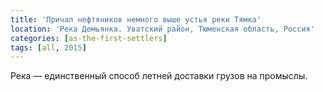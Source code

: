 ```yaml
---
title: 'Причал нефтяников немного выше устья реки Тямка'
location: 'Река Демьянка. Уватский район, Тюменская область, Россия'
categories: [as-the-first-settlers]
tags: [all, 2015]
---
```


Река — единственный способ летней доставки грузов на промыслы.